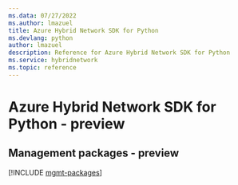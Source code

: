 ```yaml
---
ms.data: 07/27/2022
ms.author: lmazuel
title: Azure Hybrid Network SDK for Python
ms.devlang: python
author: lmazuel
description: Reference for Azure Hybrid Network SDK for Python
ms.service: hybridnetwork
ms.topic: reference
---
```

# Azure Hybrid Network SDK for Python - preview

## Management packages - preview
[!INCLUDE [mgmt-packages](hybrid-network-mgmt-index.md)]
